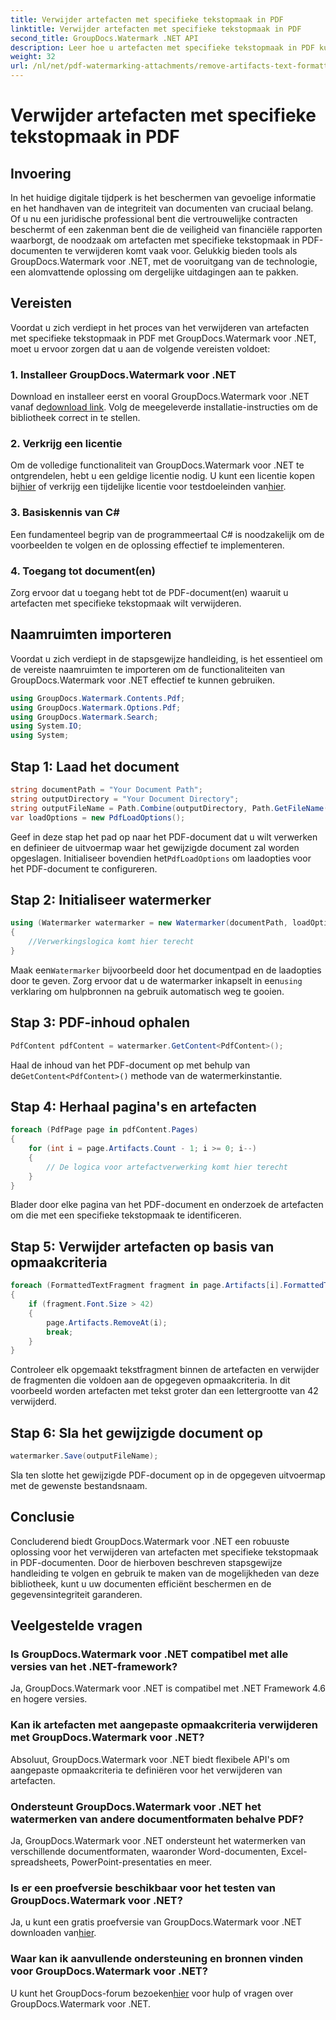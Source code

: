 ```yaml
---
title: Verwijder artefacten met specifieke tekstopmaak in PDF
linktitle: Verwijder artefacten met specifieke tekstopmaak in PDF
second_title: GroupDocs.Watermark .NET API
description: Leer hoe u artefacten met specifieke tekstopmaak in PDF kunt verwijderen met GroupDocs voor .NET. Volg onze stapsgewijze handleiding.
weight: 32
url: /nl/net/pdf-watermarking-attachments/remove-artifacts-text-formatting-pdf/
---
```


# Verwijder artefacten met specifieke tekstopmaak in PDF

## Invoering
In het huidige digitale tijdperk is het beschermen van gevoelige informatie en het handhaven van de integriteit van documenten van cruciaal belang. Of u nu een juridische professional bent die vertrouwelijke contracten beschermt of een zakenman bent die de veiligheid van financiële rapporten waarborgt, de noodzaak om artefacten met specifieke tekstopmaak in PDF-documenten te verwijderen komt vaak voor. Gelukkig bieden tools als GroupDocs.Watermark voor .NET, met de vooruitgang van de technologie, een alomvattende oplossing om dergelijke uitdagingen aan te pakken.
## Vereisten
Voordat u zich verdiept in het proces van het verwijderen van artefacten met specifieke tekstopmaak in PDF met GroupDocs.Watermark voor .NET, moet u ervoor zorgen dat u aan de volgende vereisten voldoet:
### 1. Installeer GroupDocs.Watermark voor .NET
 Download en installeer eerst en vooral GroupDocs.Watermark voor .NET vanaf de[download link](https://releases.groupdocs.com/Watermark/net/). Volg de meegeleverde installatie-instructies om de bibliotheek correct in te stellen.
### 2. Verkrijg een licentie
Om de volledige functionaliteit van GroupDocs.Watermark voor .NET te ontgrendelen, hebt u een geldige licentie nodig. U kunt een licentie kopen bij[hier](https://purchase.groupdocs.com/buy) of verkrijg een tijdelijke licentie voor testdoeleinden van[hier](https://purchase.groupdocs.com/temporary-license/).
### 3. Basiskennis van C#
Een fundamenteel begrip van de programmeertaal C# is noodzakelijk om de voorbeelden te volgen en de oplossing effectief te implementeren.
### 4. Toegang tot document(en)
Zorg ervoor dat u toegang hebt tot de PDF-document(en) waaruit u artefacten met specifieke tekstopmaak wilt verwijderen.

## Naamruimten importeren
Voordat u zich verdiept in de stapsgewijze handleiding, is het essentieel om de vereiste naamruimten te importeren om de functionaliteiten van GroupDocs.Watermark voor .NET effectief te kunnen gebruiken.
```csharp
using GroupDocs.Watermark.Contents.Pdf;
using GroupDocs.Watermark.Options.Pdf;
using GroupDocs.Watermark.Search;
using System.IO;
using System;
```
## Stap 1: Laad het document
```csharp
string documentPath = "Your Document Path";
string outputDirectory = "Your Document Directory";
string outputFileName = Path.Combine(outputDirectory, Path.GetFileName(documentPath));
var loadOptions = new PdfLoadOptions();
```
 Geef in deze stap het pad op naar het PDF-document dat u wilt verwerken en definieer de uitvoermap waar het gewijzigde document zal worden opgeslagen. Initialiseer bovendien het`PdfLoadOptions` om laadopties voor het PDF-document te configureren.
## Stap 2: Initialiseer watermerker
```csharp
using (Watermarker watermarker = new Watermarker(documentPath, loadOptions))
{
    //Verwerkingslogica komt hier terecht
}
```
 Maak een`Watermarker` bijvoorbeeld door het documentpad en de laadopties door te geven. Zorg ervoor dat u de watermarker inkapselt in een`using` verklaring om hulpbronnen na gebruik automatisch weg te gooien.
## Stap 3: PDF-inhoud ophalen
```csharp
PdfContent pdfContent = watermarker.GetContent<PdfContent>();
```
 Haal de inhoud van het PDF-document op met behulp van de`GetContent<PdfContent>()` methode van de watermerkinstantie.
## Stap 4: Herhaal pagina's en artefacten
```csharp
foreach (PdfPage page in pdfContent.Pages)
{
    for (int i = page.Artifacts.Count - 1; i >= 0; i--)
    {
        // De logica voor artefactverwerking komt hier terecht
    }
}
```
Blader door elke pagina van het PDF-document en onderzoek de artefacten om die met een specifieke tekstopmaak te identificeren.
## Stap 5: Verwijder artefacten op basis van opmaakcriteria
```csharp
foreach (FormattedTextFragment fragment in page.Artifacts[i].FormattedTextFragments)
{
    if (fragment.Font.Size > 42)
    {
        page.Artifacts.RemoveAt(i);
        break;
    }
}
```
Controleer elk opgemaakt tekstfragment binnen de artefacten en verwijder de fragmenten die voldoen aan de opgegeven opmaakcriteria. In dit voorbeeld worden artefacten met tekst groter dan een lettergrootte van 42 verwijderd.
## Stap 6: Sla het gewijzigde document op
```csharp
watermarker.Save(outputFileName);
```
Sla ten slotte het gewijzigde PDF-document op in de opgegeven uitvoermap met de gewenste bestandsnaam.

## Conclusie
Concluderend biedt GroupDocs.Watermark voor .NET een robuuste oplossing voor het verwijderen van artefacten met specifieke tekstopmaak in PDF-documenten. Door de hierboven beschreven stapsgewijze handleiding te volgen en gebruik te maken van de mogelijkheden van deze bibliotheek, kunt u uw documenten efficiënt beschermen en de gegevensintegriteit garanderen.
## Veelgestelde vragen
### Is GroupDocs.Watermark voor .NET compatibel met alle versies van het .NET-framework?
Ja, GroupDocs.Watermark voor .NET is compatibel met .NET Framework 4.6 en hogere versies.
### Kan ik artefacten met aangepaste opmaakcriteria verwijderen met GroupDocs.Watermark voor .NET?
Absoluut, GroupDocs.Watermark voor .NET biedt flexibele API's om aangepaste opmaakcriteria te definiëren voor het verwijderen van artefacten.
### Ondersteunt GroupDocs.Watermark voor .NET het watermerken van andere documentformaten behalve PDF?
Ja, GroupDocs.Watermark voor .NET ondersteunt het watermerken van verschillende documentformaten, waaronder Word-documenten, Excel-spreadsheets, PowerPoint-presentaties en meer.
### Is er een proefversie beschikbaar voor het testen van GroupDocs.Watermark voor .NET?
 Ja, u kunt een gratis proefversie van GroupDocs.Watermark voor .NET downloaden van[hier](https://releases.groupdocs.com/).
### Waar kan ik aanvullende ondersteuning en bronnen vinden voor GroupDocs.Watermark voor .NET?
 U kunt het GroupDocs-forum bezoeken[hier](https://forum.groupdocs.com/c/watermark/19) voor hulp of vragen over GroupDocs.Watermark voor .NET.